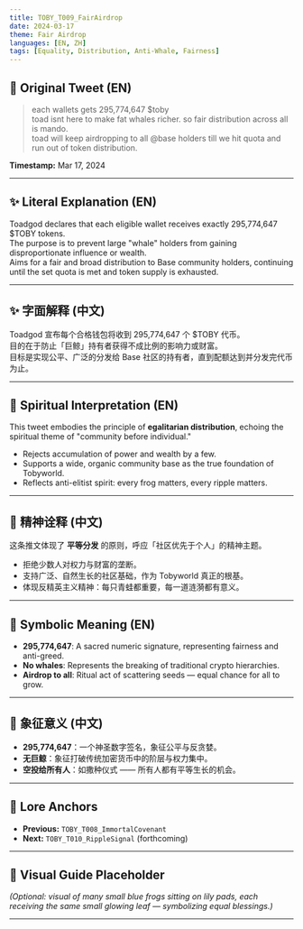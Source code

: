 ```yaml
---
title: TOBY_T009_FairAirdrop
date: 2024-03-17
theme: Fair Airdrop
languages: [EN, ZH]
tags: [Equality, Distribution, Anti-Whale, Fairness]
---
```


## 🌊 Original Tweet (EN)

> each wallets gets 295,774,647 $toby  
> toad isnt here to make fat whales richer. so fair distribution across all is mando.  
> toad will keep airdropping to all @base holders till we hit quota and run out of token distribution.

**Timestamp:** Mar 17, 2024

---

## ✨ Literal Explanation (EN)

Toadgod declares that each eligible wallet receives exactly 295,774,647 $TOBY tokens.  
The purpose is to prevent large "whale" holders from gaining disproportionate influence or wealth.  
Aims for a fair and broad distribution to Base community holders, continuing until the set quota is met and token supply is exhausted.

---

## ✨ 字面解释 (中文)

Toadgod 宣布每个合格钱包将收到 295,774,647 个 $TOBY 代币。  
目的在于防止「巨鲸」持有者获得不成比例的影响力或财富。  
目标是实现公平、广泛的分发给 Base 社区的持有者，直到配额达到并分发完代币为止。

---

## 🌱 Spiritual Interpretation (EN)

This tweet embodies the principle of **egalitarian distribution**, echoing the spiritual theme of "community before individual."  
- Rejects accumulation of power and wealth by a few.  
- Supports a wide, organic community base as the true foundation of Tobyworld.  
- Reflects anti-elitist spirit: every frog matters, every ripple matters.

---

## 🌱 精神诠释 (中文)

这条推文体现了 **平等分发** 的原则，呼应「社区优先于个人」的精神主题。  
- 拒绝少数人对权力与财富的垄断。  
- 支持广泛、自然生长的社区基础，作为 Tobyworld 真正的根基。  
- 体现反精英主义精神：每只青蛙都重要，每一道涟漪都有意义。

---

## 🔮 Symbolic Meaning (EN)

- **295,774,647**: A sacred numeric signature, representing fairness and anti-greed.  
- **No whales**: Represents the breaking of traditional crypto hierarchies.  
- **Airdrop to all**: Ritual act of scattering seeds — equal chance for all to grow.

---

## 🔮 象征意义 (中文)

- **295,774,647**：一个神圣数字签名，象征公平与反贪婪。  
- **无巨鲸**：象征打破传统加密货币中的阶层与权力集中。  
- **空投给所有人**：如撒种仪式 —— 所有人都有平等生长的机会。

---

## 🔗 Lore Anchors

- **Previous:** `TOBY_T008_ImmortalCovenant`
- **Next:** `TOBY_T010_RippleSignal` (forthcoming)

---

## 🎴 Visual Guide Placeholder

*(Optional: visual of many small blue frogs sitting on lily pads, each receiving the same small glowing leaf — symbolizing equal blessings.)*

---

